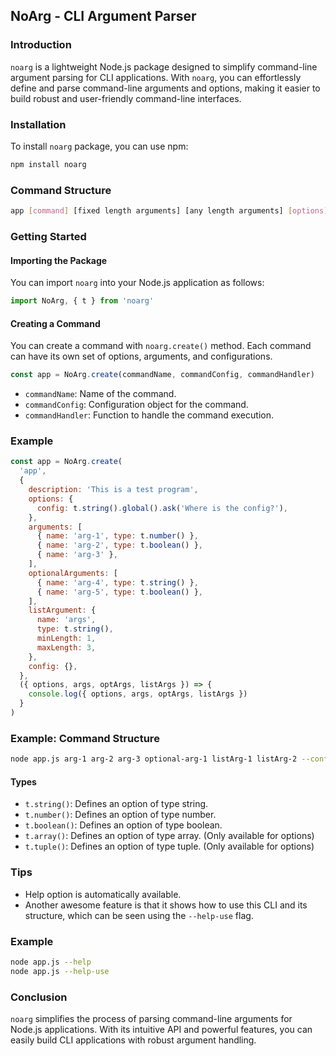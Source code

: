 ## NoArg - CLI Argument Parser

### Introduction

`noarg` is a lightweight Node.js package designed to simplify command-line argument parsing for CLI applications. With `noarg`, you can effortlessly define and parse command-line arguments and options, making it easier to build robust and user-friendly command-line interfaces.

### Installation

To install `noarg` package, you can use npm:

```bash
npm install noarg
```

### Command Structure

```sh
app [command] [fixed length arguments] [any length arguments] [options]
```

### Getting Started

#### Importing the Package

You can import `noarg` into your Node.js application as follows:

```javascript
import NoArg, { t } from 'noarg'
```

#### Creating a Command

You can create a command with `noarg.create()` method. Each command can have its own set of options, arguments, and configurations.

```javascript
const app = NoArg.create(commandName, commandConfig, commandHandler)
```

- `commandName`: Name of the command.
- `commandConfig`: Configuration object for the command.
- `commandHandler`: Function to handle the command execution.

### Example

```javascript
const app = NoArg.create(
  'app',
  {
    description: 'This is a test program',
    options: {
      config: t.string().global().ask('Where is the config?'),
    },
    arguments: [
      { name: 'arg-1', type: t.number() },
      { name: 'arg-2', type: t.boolean() },
      { name: 'arg-3' },
    ],
    optionalArguments: [
      { name: 'arg-4', type: t.string() },
      { name: 'arg-5', type: t.boolean() },
    ],
    listArgument: {
      name: 'args',
      type: t.string(),
      minLength: 1,
      maxLength: 3,
    },
    config: {},
  },
  ({ options, args, optArgs, listArgs }) => {
    console.log({ options, args, optArgs, listArgs })
  }
)
```

### Example: Command Structure

```sh
node app.js arg-1 arg-2 arg-3 optional-arg-1 listArg-1 listArg-2 --config config.json
```

#### Types

- `t.string()`: Defines an option of type string.
- `t.number()`: Defines an option of type number.
- `t.boolean()`: Defines an option of type boolean.
- `t.array()`: Defines an option of type array. (Only available for options)
- `t.tuple()`: Defines an option of type tuple. (Only available for options)

### Tips

- Help option is automatically available.
- Another awesome feature is that it shows how to use this CLI and its structure, which can be seen using the `--help-use` flag.

### Example

```sh
node app.js --help
node app.js --help-use
```

### Conclusion

`noarg` simplifies the process of parsing command-line arguments for Node.js applications. With its intuitive API and powerful features, you can easily build CLI applications with robust argument handling.
